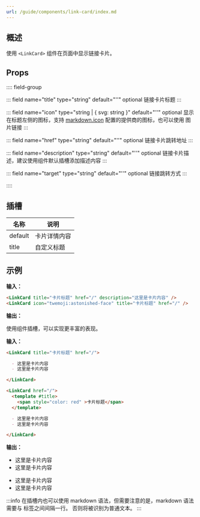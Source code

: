 ```yaml
---
url: /guide/components/link-card/index.md
---
```

## 概述

使用 `<LinkCard>` 组件在页面中显示链接卡片。

## Props

:::: field-group

::: field name="title" type="string" default="''" optional
链接卡片标题
:::

::: field name="icon" type="string | { svg: string }" default="''" optional
显示在标题左侧的图标，支持 [markdown.icon](../features/icon.md) 配置的提供商的图标，也可以使用 图片链接
:::

::: field name="href" type="string" default="''" optional
链接卡片跳转地址
:::

::: field name="description" type="string" default="''" optional
链接卡片描述，建议使用组件默认插槽添加描述内容
:::

::: field name="target" type="string" default="''" optional
链接跳转方式
:::

::::

## 插槽

| 名称    | 说明         |
| ------- | ------------ |
| default | 卡片详情内容 |
| title   | 自定义标题   |

## 示例

**输入：**

```md :no-line-numbers
<LinkCard title="卡片标题" href="/" description="这里是卡片内容" />
<LinkCard icon="twemoji:astonished-face" title="卡片标题" href="/" />
```

**输出：**

使用组件插槽，可以实现更丰富的表现。

**输入：**

```md :no-line-numbers
<LinkCard title="卡片标题" href="/">

  - 这里是卡片内容
  - 这里是卡片内容

</LinkCard>

<LinkCard href="/">
  <template #title>
    <span style="color: red" >卡片标题</span>
  </template>

  - 这里是卡片内容
  - 这里是卡片内容

</LinkCard>
```

**输出：**


* 这里是卡片内容
* 这里是卡片内容

- 这里是卡片内容
- 这里是卡片内容

:::info
在插槽内也可以使用 markdown 语法，但需要注意的是，markdown 语法需要与 标签之间间隔一行。
否则将被识别为普通文本。
:::
